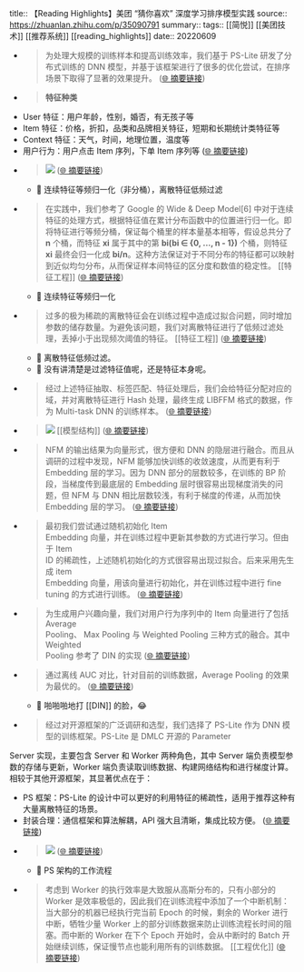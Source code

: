 title:: 【Reading Highlights】美团 “猜你喜欢” 深度学习排序模型实践
source:: https://zhuanlan.zhihu.com/p/35090791
summary:: 
tags:: [[简悦]] [[美团技术]]  [[推荐系统]]   [[reading_highlights]]
date:: 20220609  

- > 为处理大规模的训练样本和提高训练效率，我们基于 PS-Lite 研发了分布式训练的 DNN 模型，并基于该框架进行了很多的优化尝试，在排序场景下取得了显著的效果提升。  ([🌐 摘要链接](https://zhuanlan.zhihu.com/p/35090791#js_content:~:text=%E4%B8%BA%E5%A4%84%E7%90%86%E5%A4%A7%E8%A7%84%E6%A8%A1%E7%9A%84%E8%AE%AD%E7%BB%83%E6%A0%B7%E6%9C%AC%E5%92%8C%E6%8F%90%E9%AB%98%E8%AE%AD%E7%BB%83%E6%95%88%E7%8E%87%EF%BC%8C%E6%88%91%E4%BB%AC%E5%9F%BA%E4%BA%8E%20PS-Lite%20%E7%A0%94%E5%8F%91%E4%BA%86%E5%88%86%E5%B8%83%E5%BC%8F%E8%AE%AD%E7%BB%83%E7%9A%84%20DNN%20%E6%A8%A1%E5%9E%8B%EF%BC%8C%E5%B9%B6%E5%9F%BA%E4%BA%8E%E8%AF%A5%E6%A1%86%E6%9E%B6%E8%BF%9B%E8%A1%8C%E4%BA%86%E5%BE%88%E5%A4%9A%E7%9A%84%E4%BC%98%E5%8C%96%E5%B0%9D%E8%AF%95%EF%BC%8C%E5%9C%A8%E6%8E%92%E5%BA%8F%E5%9C%BA%E6%99%AF%E4%B8%8B%E5%8F%96%E5%BE%97%E4%BA%86%E6%98%BE%E8%91%97%E7%9A%84%E6%95%88%E6%9E%9C%E6%8F%90%E5%8D%87%E3%80%82))

- > **特征种类**

*   User 特征：用户年龄，性别，婚否，有无孩子等
*   Item 特征：价格，折扣，品类和品牌相关特征，短期和长期统计类特征等
*   Context 特征：天气，时间，地理位置，温度等
*   用户行为：用户点击 Item 序列，下单 Item 序列等  ([🌐 摘要链接](https://zhuanlan.zhihu.com/p/35090791#js_content:~:text=%E7%89%B9%E5%BE%81%E7%A7%8D%E7%B1%BBUser%20%E7%89%B9%E5%BE%81%EF%BC%9A%E7%94%A8%E6%88%B7%E5%B9%B4%E9%BE%84%EF%BC%8C%E6%80%A7%E5%88%AB%EF%BC%8C%E5%A9%9A%E5%90%A6%EF%BC%8C%E6%9C%89%E6%97%A0%E5%AD%A9%E5%AD%90%E7%AD%89Item%20%E7%89%B9%E5%BE%81%EF%BC%9A%E4%BB%B7%E6%A0%BC%EF%BC%8C%E6%8A%98%E6%89%A3%EF%BC%8C%E5%93%81%E7%B1%BB%E5%92%8C%E5%93%81%E7%89%8C%E7%9B%B8%E5%85%B3%E7%89%B9%E5%BE%81%EF%BC%8C%E7%9F%AD%E6%9C%9F%E5%92%8C%E9%95%BF%E6%9C%9F%E7%BB%9F%E8%AE%A1%E7%B1%BB%E7%89%B9%E5%BE%81%E7%AD%89Context%20%E7%89%B9%E5%BE%81%EF%BC%9A%E5%A4%A9%E6%B0%94%EF%BC%8C%E6%97%B6%E9%97%B4%EF%BC%8C%E5%9C%B0%E7%90%86%E4%BD%8D%E7%BD%AE%EF%BC%8C%E6%B8%A9%E5%BA%A6%E7%AD%89%E7%94%A8%E6%88%B7%E8%A1%8C%E4%B8%BA%EF%BC%9A%E7%94%A8%E6%88%B7%E7%82%B9%E5%87%BB%20Item%20%E5%BA%8F%E5%88%97%EF%BC%8C%E4%B8%8B%E5%8D%95%20Item%20%E5%BA%8F%E5%88%97%E7%AD%89))

- > ![](https://pic2.zhimg.com/v2-ca2d91808d78762aeb9e5941326719fd_r.jpg)  ([🌐 摘要链接](https://zhuanlan.zhihu.com/p/35090791#js_content:~:text=https://pic2.zhimg.com/v2-ca2d91808d78762aeb9e5941326719fd_r.jpg))
  - 📝 连续特征等频归一化（非分桶），离散特征低频过滤

- > 在实践中，我们参考了 Google 的 Wide & Deep Model[6] 中对于连续特征的处理方式，根据特征值在累计分布函数中的位置进行归一化。即将特征进行等频分桶，保证每个桶里的样本量基本相等，假设总共分了 **n** 个桶，而特征 **xi** 属于其中的第 **bi(bi ∈ {0, …, n - 1})** 个桶，则特征 **xi** 最终会归一化成 **bi/n**。这种方法保证对于不同分布的特征都可以映射到近似均匀分布，从而保证样本间特征的区分度和数值的稳定性。 [[特征工程]]   ([🌐 摘要链接](https://zhuanlan.zhihu.com/p/35090791#js_content:~:text=%E5%9C%A8%E5%AE%9E%E8%B7%B5%E4%B8%AD%EF%BC%8C%E6%88%91%E4%BB%AC%E5%8F%82%E8%80%83%E4%BA%86%20Google%20%E7%9A%84%20Wide%20&%20Deep%20Model%5B6%5D%20%E4%B8%AD%E5%AF%B9%E4%BA%8E%E8%BF%9E%E7%BB%AD%E7%89%B9%E5%BE%81%E7%9A%84%E5%A4%84%E7%90%86%E6%96%B9%E5%BC%8F%EF%BC%8C%E6%A0%B9%E6%8D%AE%E7%89%B9%E5%BE%81%E5%80%BC%E5%9C%A8%E7%B4%AF%E8%AE%A1%E5%88%86%E5%B8%83%E5%87%BD%E6%95%B0%E4%B8%AD%E7%9A%84%E4%BD%8D%E7%BD%AE%E8%BF%9B%E8%A1%8C%E5%BD%92%E4%B8%80%E5%8C%96%E3%80%82%E5%8D%B3%E5%B0%86%E7%89%B9%E5%BE%81%E8%BF%9B%E8%A1%8C%E7%AD%89%E9%A2%91%E5%88%86%E6%A1%B6%EF%BC%8C%E4%BF%9D%E8%AF%81%E6%AF%8F%E4%B8%AA%E6%A1%B6%E9%87%8C%E7%9A%84%E6%A0%B7%E6%9C%AC%E9%87%8F%E5%9F%BA%E6%9C%AC%E7%9B%B8%E7%AD%89%EF%BC%8C%E5%81%87%E8%AE%BE%E6%80%BB%E5%85%B1%E5%88%86%E4%BA%86%20n%20%E4%B8%AA%E6%A1%B6%EF%BC%8C%E8%80%8C%E7%89%B9%E5%BE%81%20xi%20bi(bi%20%E2%88%88%20%7B0,%20%E2%80%A6,%20n%20-%201%7D)%20xi%20%E5%B1%9E%E4%BA%8E%E5%85%B6%E4%B8%AD%E7%9A%84%E7%AC%AC%20%E4%B8%AA%E6%A1%B6%EF%BC%8C%E5%88%99%E7%89%B9%E5%BE%81%20%E6%9C%80%E7%BB%88%E4%BC%9A%E5%BD%92%E4%B8%80%E5%8C%96%E6%88%90%20bi/n%E3%80%82%E8%BF%99%E7%A7%8D%E6%96%B9%E6%B3%95%E4%BF%9D%E8%AF%81%E5%AF%B9%E4%BA%8E%E4%B8%8D%E5%90%8C%E5%88%86%E5%B8%83%E7%9A%84%E7%89%B9%E5%BE%81%E9%83%BD%E5%8F%AF%E4%BB%A5%E6%98%A0%E5%B0%84%E5%88%B0%E8%BF%91%E4%BC%BC%E5%9D%87%E5%8C%80%E5%88%86%E5%B8%83%EF%BC%8C%E4%BB%8E%E8%80%8C%E4%BF%9D%E8%AF%81%E6%A0%B7%E6%9C%AC%E9%97%B4%E7%89%B9%E5%BE%81%E7%9A%84%E5%8C%BA%E5%88%86%E5%BA%A6%E5%92%8C%E6%95%B0%E5%80%BC%E7%9A%84%E7%A8%B3%E5%AE%9A%E6%80%A7%E3%80%82))
  - 📝 连续特征等频归一化

- > 过多的极为稀疏的离散特征会在训练过程中造成过拟合问题，同时增加参数的储存数量。为避免该问题，我们对离散特征进行了低频过滤处理，丢掉小于出现频次阈值的特征。 [[特征工程]]   ([🌐 摘要链接](https://zhuanlan.zhihu.com/p/35090791#js_content:~:text=%E8%BF%87%E5%A4%9A%E7%9A%84%E6%9E%81%E4%B8%BA%E7%A8%80%E7%96%8F%E7%9A%84%E7%A6%BB%E6%95%A3%E7%89%B9%E5%BE%81%E4%BC%9A%E5%9C%A8%E8%AE%AD%E7%BB%83%E8%BF%87%E7%A8%8B%E4%B8%AD%E9%80%A0%E6%88%90%E8%BF%87%E6%8B%9F%E5%90%88%E9%97%AE%E9%A2%98%EF%BC%8C%E5%90%8C%E6%97%B6%E5%A2%9E%E5%8A%A0%E5%8F%82%E6%95%B0%E7%9A%84%E5%82%A8%E5%AD%98%E6%95%B0%E9%87%8F%E3%80%82%E4%B8%BA%E9%81%BF%E5%85%8D%E8%AF%A5%E9%97%AE%E9%A2%98%EF%BC%8C%E6%88%91%E4%BB%AC%E5%AF%B9%E7%A6%BB%E6%95%A3%E7%89%B9%E5%BE%81%E8%BF%9B%E8%A1%8C%E4%BA%86%E4%BD%8E%E9%A2%91%E8%BF%87%E6%BB%A4%E5%A4%84%E7%90%86%EF%BC%8C%E4%B8%A2%E6%8E%89%E5%B0%8F%E4%BA%8E%E5%87%BA%E7%8E%B0%E9%A2%91%E6%AC%A1%E9%98%88%E5%80%BC%E7%9A%84%E7%89%B9%E5%BE%81%E3%80%82))
  - 📝 离散特征低频过滤。
  - 📝 没有讲清楚是过滤特征值呢，还是特征本身呢。

- > 经过上述特征抽取、标签匹配、特征处理后，我们会给特征分配对应的域，并对离散特征进行 Hash 处理，最终生成 LIBFFM 格式的数据，作为 Multi-task DNN 的训练样本。  ([🌐 摘要链接](https://zhuanlan.zhihu.com/p/35090791#js_content:~:text=%E7%BB%8F%E8%BF%87%E4%B8%8A%E8%BF%B0%E7%89%B9%E5%BE%81%E6%8A%BD%E5%8F%96%E3%80%81%E6%A0%87%E7%AD%BE%E5%8C%B9%E9%85%8D%E3%80%81%E7%89%B9%E5%BE%81%E5%A4%84%E7%90%86%E5%90%8E%EF%BC%8C%E6%88%91%E4%BB%AC%E4%BC%9A%E7%BB%99%E7%89%B9%E5%BE%81%E5%88%86%E9%85%8D%E5%AF%B9%E5%BA%94%E7%9A%84%E5%9F%9F%EF%BC%8C%E5%B9%B6%E5%AF%B9%E7%A6%BB%E6%95%A3%E7%89%B9%E5%BE%81%E8%BF%9B%E8%A1%8C%20Hash%20%E5%A4%84%E7%90%86%EF%BC%8C%E6%9C%80%E7%BB%88%E7%94%9F%E6%88%90%20LIBFFM%20%E6%A0%BC%E5%BC%8F%E7%9A%84%E6%95%B0%E6%8D%AE%EF%BC%8C%E4%BD%9C%E4%B8%BA%20Multi-task%20DNN%20%E7%9A%84%E8%AE%AD%E7%BB%83%E6%A0%B7%E6%9C%AC%E3%80%82))

- > ![](https://pic2.zhimg.com/v2-803455f28ea5a5221217089ff519e929_r.jpg) [[模型结构]]   ([🌐 摘要链接](https://zhuanlan.zhihu.com/p/35090791#js_content:~:text=https://pic2.zhimg.com/v2-803455f28ea5a5221217089ff519e929_r.jpg))

- > NFM 的输出结果为向量形式，很方便和 DNN 的隐层进行融合。而且从调研的过程中发现，NFM 能够加快训练的收敛速度，从而更有利于 Embedding 层的学习。因为 DNN 部分的层数较多，在训练的 BP 阶段，当梯度传到最底层的 Embedding 层时很容易出现梯度消失的问题，但 NFM 与 DNN 相比层数较浅，有利于梯度的传递，从而加快 Embedding 层的学习。  ([🌐 摘要链接](https://zhuanlan.zhihu.com/p/35090791#js_content:~:text=NFM%20%E7%9A%84%E8%BE%93%E5%87%BA%E7%BB%93%E6%9E%9C%E4%B8%BA%E5%90%91%E9%87%8F%E5%BD%A2%E5%BC%8F%EF%BC%8C%E5%BE%88%E6%96%B9%E4%BE%BF%E5%92%8C%20DNN%20%E7%9A%84%E9%9A%90%E5%B1%82%E8%BF%9B%E8%A1%8C%E8%9E%8D%E5%90%88%E3%80%82%E8%80%8C%E4%B8%94%E4%BB%8E%E8%B0%83%E7%A0%94%E7%9A%84%E8%BF%87%E7%A8%8B%E4%B8%AD%E5%8F%91%E7%8E%B0%EF%BC%8CNFM%20%E8%83%BD%E5%A4%9F%E5%8A%A0%E5%BF%AB%E8%AE%AD%E7%BB%83%E7%9A%84%E6%94%B6%E6%95%9B%E9%80%9F%E5%BA%A6%EF%BC%8C%E4%BB%8E%E8%80%8C%E6%9B%B4%E6%9C%89%E5%88%A9%E4%BA%8E%20Embedding%20%E5%B1%82%E7%9A%84%E5%AD%A6%E4%B9%A0%E3%80%82%E5%9B%A0%E4%B8%BA%20DNN%20%E9%83%A8%E5%88%86%E7%9A%84%E5%B1%82%E6%95%B0%E8%BE%83%E5%A4%9A%EF%BC%8C%E5%9C%A8%E8%AE%AD%E7%BB%83%E7%9A%84%20BP%20%E9%98%B6%E6%AE%B5%EF%BC%8C%E5%BD%93%E6%A2%AF%E5%BA%A6%E4%BC%A0%E5%88%B0%E6%9C%80%E5%BA%95%E5%B1%82%E7%9A%84%20Embedding%20%E5%B1%82%E6%97%B6%E5%BE%88%E5%AE%B9%E6%98%93%E5%87%BA%E7%8E%B0%E6%A2%AF%E5%BA%A6%E6%B6%88%E5%A4%B1%E7%9A%84%E9%97%AE%E9%A2%98%EF%BC%8C%E4%BD%86%20NFM%20%E4%B8%8E%20DNN%20%E7%9B%B8%E6%AF%94%E5%B1%82%E6%95%B0%E8%BE%83%E6%B5%85%EF%BC%8C%E6%9C%89%E5%88%A9%E4%BA%8E%E6%A2%AF%E5%BA%A6%E7%9A%84%E4%BC%A0%E9%80%92%EF%BC%8C%E4%BB%8E%E8%80%8C%E5%8A%A0%E5%BF%AB%20Embedding%20%E5%B1%82%E7%9A%84%E5%AD%A6%E4%B9%A0%E3%80%82))

- > 最初我们尝试通过随机初始化 Item  
Embedding 向量，并在训练过程中更新其参数的方式进行学习。但由于 Item  
ID 的稀疏性，上述随机初始化的方式很容易出现过拟合。后来采用先生成 item  
Embedding 向量，用该向量进行初始化，并在训练过程中进行 fine tuning 的方式进行训练。  ([🌐 摘要链接](https://zhuanlan.zhihu.com/p/35090791#js_content:~:text=%E6%9C%80%E5%88%9D%E6%88%91%E4%BB%AC%E5%B0%9D%E8%AF%95%E9%80%9A%E8%BF%87%E9%9A%8F%E6%9C%BA%E5%88%9D%E5%A7%8B%E5%8C%96%20ItemEmbedding%20%E5%90%91%E9%87%8F%EF%BC%8C%E5%B9%B6%E5%9C%A8%E8%AE%AD%E7%BB%83%E8%BF%87%E7%A8%8B%E4%B8%AD%E6%9B%B4%E6%96%B0%E5%85%B6%E5%8F%82%E6%95%B0%E7%9A%84%E6%96%B9%E5%BC%8F%E8%BF%9B%E8%A1%8C%E5%AD%A6%E4%B9%A0%E3%80%82%E4%BD%86%E7%94%B1%E4%BA%8E%20ItemID%20%E7%9A%84%E7%A8%80%E7%96%8F%E6%80%A7%EF%BC%8C%E4%B8%8A%E8%BF%B0%E9%9A%8F%E6%9C%BA%E5%88%9D%E5%A7%8B%E5%8C%96%E7%9A%84%E6%96%B9%E5%BC%8F%E5%BE%88%E5%AE%B9%E6%98%93%E5%87%BA%E7%8E%B0%E8%BF%87%E6%8B%9F%E5%90%88%E3%80%82%E5%90%8E%E6%9D%A5%E9%87%87%E7%94%A8%E5%85%88%E7%94%9F%E6%88%90%20itemEmbedding%20%E5%90%91%E9%87%8F%EF%BC%8C%E7%94%A8%E8%AF%A5%E5%90%91%E9%87%8F%E8%BF%9B%E8%A1%8C%E5%88%9D%E5%A7%8B%E5%8C%96%EF%BC%8C%E5%B9%B6%E5%9C%A8%E8%AE%AD%E7%BB%83%E8%BF%87%E7%A8%8B%E4%B8%AD%E8%BF%9B%E8%A1%8C%20fine%20tuning%20%E7%9A%84%E6%96%B9%E5%BC%8F%E8%BF%9B%E8%A1%8C%E8%AE%AD%E7%BB%83%E3%80%82))

- > 为生成用户兴趣向量，我们对用户行为序列中的 Item 向量进行了包括 Average  
Pooling、 Max Pooling 与 Weighted Pooling 三种方式的融合。其中 Weighted  
Pooling 参考了 DIN 的实现  ([🌐 摘要链接](https://zhuanlan.zhihu.com/p/35090791#js_content:~:text=%E4%B8%BA%E7%94%9F%E6%88%90%E7%94%A8%E6%88%B7%E5%85%B4%E8%B6%A3%E5%90%91%E9%87%8F%EF%BC%8C%E6%88%91%E4%BB%AC%E5%AF%B9%E7%94%A8%E6%88%B7%E8%A1%8C%E4%B8%BA%E5%BA%8F%E5%88%97%E4%B8%AD%E7%9A%84%20Item%20%E5%90%91%E9%87%8F%E8%BF%9B%E8%A1%8C%E4%BA%86%E5%8C%85%E6%8B%AC%20AveragePooling%E3%80%81%20Max%20Pooling%20%E4%B8%8E%20Weighted%20Pooling%20%E4%B8%89%E7%A7%8D%E6%96%B9%E5%BC%8F%E7%9A%84%E8%9E%8D%E5%90%88%E3%80%82%E5%85%B6%E4%B8%AD%20WeightedPooling%20%E5%8F%82%E8%80%83%E4%BA%86%20DIN%20%E7%9A%84%E5%AE%9E%E7%8E%B0))

- > 通过离线 AUC 对比，针对目前的训练数据，Average Pooling 的效果为最优的。  ([🌐 摘要链接](https://zhuanlan.zhihu.com/p/35090791#js_content:~:text=%E9%80%9A%E8%BF%87%E7%A6%BB%E7%BA%BF%20AUC%20%E5%AF%B9%E6%AF%94%EF%BC%8C%E9%92%88%E5%AF%B9%E7%9B%AE%E5%89%8D%E7%9A%84%E8%AE%AD%E7%BB%83%E6%95%B0%E6%8D%AE%EF%BC%8CAverage%20Pooling%20%E7%9A%84%E6%95%88%E6%9E%9C%E4%B8%BA%E6%9C%80%E4%BC%98%E7%9A%84%E3%80%82))
  - 📝 啪啪啪地打 [[DIN]] 的脸，😂

- > 经过对开源框架的广泛调研和选型，我们选择了 PS-Lite 作为 DNN 模型的训练框架。PS-Lite 是 DMLC 开源的 Parameter  
  
Server 实现，主要包含 Server 和 Worker 两种角色，其中 Server 端负责模型参数的存储与更新，Worker 端负责读取训练数据、构建网络结构和进行梯度计算。相较于其他开源框架，其显著优点在于：

*   PS 框架：PS-Lite 的设计中可以更好的利用特征的稀疏性，适用于推荐这种有大量离散特征的场景。
*   封装合理：通信框架和算法解耦，API 强大且清晰，集成比较方便。  ([🌐 摘要链接](https://zhuanlan.zhihu.com/p/35090791#js_content:~:text=%E7%BB%8F%E8%BF%87%E5%AF%B9%E5%BC%80%E6%BA%90%E6%A1%86%E6%9E%B6%E7%9A%84%E5%B9%BF%E6%B3%9B%E8%B0%83%E7%A0%94%E5%92%8C%E9%80%89%E5%9E%8B%EF%BC%8C%E6%88%91%E4%BB%AC%E9%80%89%E6%8B%A9%E4%BA%86%20PS-Lite%20%E4%BD%9C%E4%B8%BA%20DNN%20%E6%A8%A1%E5%9E%8B%E7%9A%84%E8%AE%AD%E7%BB%83%E6%A1%86%E6%9E%B6%E3%80%82PS-Lite%20%E6%98%AF%20DMLC%20%E5%BC%80%E6%BA%90%E7%9A%84%20ParameterServer%20%E5%AE%9E%E7%8E%B0%EF%BC%8C%E4%B8%BB%E8%A6%81%E5%8C%85%E5%90%AB%20Server%20%E5%92%8C%20Worker%20%E4%B8%A4%E7%A7%8D%E8%A7%92%E8%89%B2%EF%BC%8C%E5%85%B6%E4%B8%AD%20Server%20%E7%AB%AF%E8%B4%9F%E8%B4%A3%E6%A8%A1%E5%9E%8B%E5%8F%82%E6%95%B0%E7%9A%84%E5%AD%98%E5%82%A8%E4%B8%8E%E6%9B%B4%E6%96%B0%EF%BC%8CWorker%20%E7%AB%AF%E8%B4%9F%E8%B4%A3%E8%AF%BB%E5%8F%96%E8%AE%AD%E7%BB%83%E6%95%B0%E6%8D%AE%E3%80%81%E6%9E%84%E5%BB%BA%E7%BD%91%E7%BB%9C%E7%BB%93%E6%9E%84%E5%92%8C%E8%BF%9B%E8%A1%8C%E6%A2%AF%E5%BA%A6%E8%AE%A1%E7%AE%97%E3%80%82%E7%9B%B8%E8%BE%83%E4%BA%8E%E5%85%B6%E4%BB%96%E5%BC%80%E6%BA%90%E6%A1%86%E6%9E%B6%EF%BC%8C%E5%85%B6%E6%98%BE%E8%91%97%E4%BC%98%E7%82%B9%E5%9C%A8%E4%BA%8E%EF%BC%9APS%20%E6%A1%86%E6%9E%B6%EF%BC%9APS-Lite%20%E7%9A%84%E8%AE%BE%E8%AE%A1%E4%B8%AD%E5%8F%AF%E4%BB%A5%E6%9B%B4%E5%A5%BD%E7%9A%84%E5%88%A9%E7%94%A8%E7%89%B9%E5%BE%81%E7%9A%84%E7%A8%80%E7%96%8F%E6%80%A7%EF%BC%8C%E9%80%82%E7%94%A8%E4%BA%8E%E6%8E%A8%E8%8D%90%E8%BF%99%E7%A7%8D%E6%9C%89%E5%A4%A7%E9%87%8F%E7%A6%BB%E6%95%A3%E7%89%B9%E5%BE%81%E7%9A%84%E5%9C%BA%E6%99%AF%E3%80%82%E5%B0%81%E8%A3%85%E5%90%88%E7%90%86%EF%BC%9A%E9%80%9A%E4%BF%A1%E6%A1%86%E6%9E%B6%E5%92%8C%E7%AE%97%E6%B3%95%E8%A7%A3%E8%80%A6%EF%BC%8CAPI%20%E5%BC%BA%E5%A4%A7%E4%B8%94%E6%B8%85%E6%99%B0%EF%BC%8C%E9%9B%86%E6%88%90%E6%AF%94%E8%BE%83%E6%96%B9%E4%BE%BF%E3%80%82))

- > ![](https://pic4.zhimg.com/v2-ef132f536d5215cee0039d42c0cd25cb_r.jpg)  ([🌐 摘要链接](https://zhuanlan.zhihu.com/p/35090791#js_content:~:text=https://pic4.zhimg.com/v2-ef132f536d5215cee0039d42c0cd25cb_r.jpg))
  - 📝 PS 架构的工作流程

- > 考虑到 Worker 的执行效率是大致服从高斯分布的，只有小部分的 Worker 是效率极低的，因此我们在训练流程中添加了一个中断机制：当大部分的机器已经执行完当前 Epoch 的时候，剩余的 Worker 进行中断，牺牲少量 Worker 上的部分训练数据来防止训练流程长时间的阻塞。而中断的 Worker 在下个 Epoch 开始时，会从中断时的 Batch 开始继续训练，保证慢节点也能利用所有的训练数据。 [[工程优化]]   ([🌐 摘要链接](https://zhuanlan.zhihu.com/p/35090791#js_content:~:text=%E8%80%83%E8%99%91%E5%88%B0%20Worker%20%E7%9A%84%E6%89%A7%E8%A1%8C%E6%95%88%E7%8E%87%E6%98%AF%E5%A4%A7%E8%87%B4%E6%9C%8D%E4%BB%8E%E9%AB%98%E6%96%AF%E5%88%86%E5%B8%83%E7%9A%84%EF%BC%8C%E5%8F%AA%E6%9C%89%E5%B0%8F%E9%83%A8%E5%88%86%E7%9A%84%20Worker%20%E6%98%AF%E6%95%88%E7%8E%87%E6%9E%81%E4%BD%8E%E7%9A%84%EF%BC%8C%E5%9B%A0%E6%AD%A4%E6%88%91%E4%BB%AC%E5%9C%A8%E8%AE%AD%E7%BB%83%E6%B5%81%E7%A8%8B%E4%B8%AD%E6%B7%BB%E5%8A%A0%E4%BA%86%E4%B8%80%E4%B8%AA%E4%B8%AD%E6%96%AD%E6%9C%BA%E5%88%B6%EF%BC%9A%E5%BD%93%E5%A4%A7%E9%83%A8%E5%88%86%E7%9A%84%E6%9C%BA%E5%99%A8%E5%B7%B2%E7%BB%8F%E6%89%A7%E8%A1%8C%E5%AE%8C%E5%BD%93%E5%89%8D%20Epoch%20%E7%9A%84%E6%97%B6%E5%80%99%EF%BC%8C%E5%89%A9%E4%BD%99%E7%9A%84%20Worker%20%E8%BF%9B%E8%A1%8C%E4%B8%AD%E6%96%AD%EF%BC%8C%E7%89%BA%E7%89%B2%E5%B0%91%E9%87%8F%20Worker%20%E4%B8%8A%E7%9A%84%E9%83%A8%E5%88%86%E8%AE%AD%E7%BB%83%E6%95%B0%E6%8D%AE%E6%9D%A5%E9%98%B2%E6%AD%A2%E8%AE%AD%E7%BB%83%E6%B5%81%E7%A8%8B%E9%95%BF%E6%97%B6%E9%97%B4%E7%9A%84%E9%98%BB%E5%A1%9E%E3%80%82%E8%80%8C%E4%B8%AD%E6%96%AD%E7%9A%84%20Worker%20%E5%9C%A8%E4%B8%8B%E4%B8%AA%20Epoch%20%E5%BC%80%E5%A7%8B%E6%97%B6%EF%BC%8C%E4%BC%9A%E4%BB%8E%E4%B8%AD%E6%96%AD%E6%97%B6%E7%9A%84%20Batch%20%E5%BC%80%E5%A7%8B%E7%BB%A7%E7%BB%AD%E8%AE%AD%E7%BB%83%EF%BC%8C%E4%BF%9D%E8%AF%81%E6%85%A2%E8%8A%82%E7%82%B9%E4%B9%9F%E8%83%BD%E5%88%A9%E7%94%A8%E6%89%80%E6%9C%89%E7%9A%84%E8%AE%AD%E7%BB%83%E6%95%B0%E6%8D%AE%E3%80%82))

